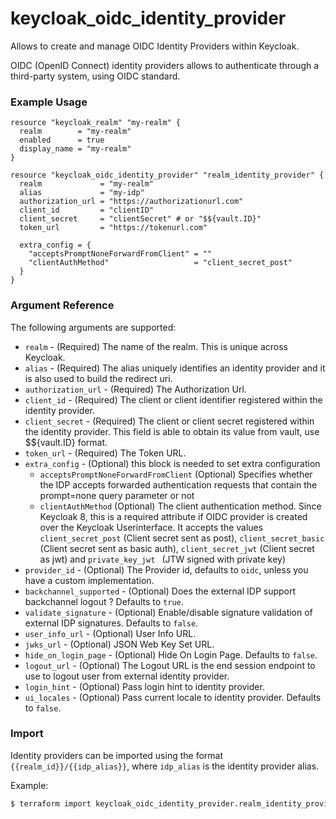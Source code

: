 # keycloak_oidc_identity_provider

Allows to create and manage OIDC Identity Providers within Keycloak.

OIDC (OpenID Connect) identity providers allows to authenticate through a third-party system, using OIDC standard.

### Example Usage

```hcl
resource "keycloak_realm" "my-realm" {
  realm        = "my-realm"
  enabled      = true
  display_name = "my-realm"
}

resource "keycloak_oidc_identity_provider" "realm_identity_provider" {
  realm             = "my-realm"
  alias             = "my-idp"
  authorization_url = "https://authorizationurl.com"
  client_id         = "clientID"
  client_secret     = "clientSecret" # or "$${vault.ID}"
  token_url         = "https://tokenurl.com"

  extra_config = {
    "acceptsPromptNoneForwardFromClient" = ""
    "clientAuthMethod"                   = "client_secret_post"
  }
}
```

### Argument Reference

The following arguments are supported:

- `realm` - (Required) The name of the realm. This is unique across Keycloak.
- `alias` - (Required) The alias uniquely identifies an identity provider and it is also used to build the redirect uri.
- `authorization_url` - (Required) The Authorization Url.
- `client_id` - (Required) The client or client identifier registered within the identity provider.
- `client_secret` - (Required) The client or client secret registered within the identity provider. This field is able to obtain its value from vault, use $${vault.ID} format.
- `token_url` - (Required) The Token URL.
- `extra_config` - (Optional) this block is needed to set extra configuration
    - `acceptsPromptNoneForwardFromClient` (Optional) Specifies whether the IDP accepts forwarded authentication requests that contain the prompt=none query parameter or not
    - `clientAuthMethod` (Optional) The client authentication method. Since Keycloak 8, this is a required attribute if OIDC provider is created over the Keycloak Userinterface.
    It accepts the values `client_secret_post` (Client secret sent as post), `client_secret_basic` (Client secret sent as basic auth), `client_secret_jwt` (Client secret as jwt) and `private_key_jwt ` (JTW signed with private key)
- `provider_id` - (Optional) The Provider id, defaults to `oidc`, unless you have a custom implementation.
- `backchannel_supported` - (Optional) Does the external IDP support backchannel logout ? Defaults to `true`.
- `validate_signature` - (Optional) Enable/disable signature validation of external IDP signatures. Defaults to `false`.
- `user_info_url` - (Optional) User Info URL.
- `jwks_url` - (Optional) JSON Web Key Set URL.
- `hide_on_login_page` - (Optional) Hide On Login Page. Defaults to `false`.
- `logout_url` - (Optional) The Logout URL is the end session endpoint to use to logout user from external identity provider.
- `login_hint` - (Optional) Pass login hint to identity provider.
- `ui_locales` - (Optional) Pass current locale to identity provider. Defaults to `false`.

### Import

Identity providers can be imported using the format `{{realm_id}}/{{idp_alias}}`, where `idp_alias` is the identity provider alias.

Example:

```bash
$ terraform import keycloak_oidc_identity_provider.realm_identity_provider my-realm/my-idp
```